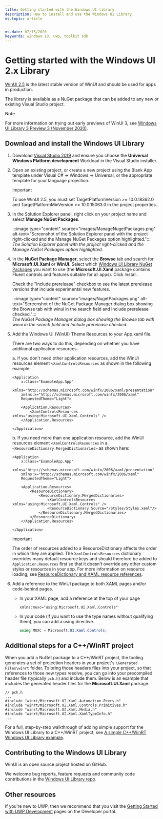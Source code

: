 ```yaml
---
title: Getting started with the Windows UI library
description: How to install and use the Windows UI Library. 
ms.topic: article


ms.date: 07/15/2020
keywords: windows 10, uwp, toolkit sdk
---
```


# Getting started with the Windows UI 2.x Library

[WinUI 2.5](release-notes/winui-2.5.md) is the latest stable version of WinUI and should be used for apps in production.

The library is available as a NuGet package that can be added to any new or existing Visual Studio project.

> [!NOTE]
> For more information on trying out early previews of WinUI 3, see [Windows UI Library 3 Preview 3 (November 2020)](../winui3/index.md).

## Download and install the Windows UI Library

1. Download [Visual Studio 2019](https://developer.microsoft.com/windows/downloads) and ensure you choose the **Universal Windows Platform development** Workload in the Visual Studio installer.

2. Open an existing project, or create a new project using the Blank App template under Visual C# -> Windows -> Universal, or the appropriate template for your language projection.  

    > [!IMPORTANT]
    > To use WinUI 2.5, you must set TargetPlatformVersion >= 10.0.18362.0 and TargetPlatformMinVersion >= 10.0.15063.0 in the project properties.

3. In the Solution Explorer panel, right click on your project name and select **Manage NuGet Packages**. 

    :::image type="content" source="images/ManageNugetPackages.png" alt-text="Screenshot of the Solution Explorer panel with the project right-clicked and the Manage NuGet Packages option highlighted.":::<br/>*The Solution Explorer panel with the project right-clicked and the Manage NuGet Packages option highlighted.*

4. In the **NuGet Package Manager**, select the **Browse** tab and search for **Microsoft.UI.Xaml** or **WinUI**. Select which [Windows UI Library NuGet Packages](nuget-packages.md) you want to use (the **Microsoft.UI.Xaml** package contains Fluent controls and features suitable for all apps). Click Install. 

    Check the "Include prerelease" checkbox to see the latest prerelease versions that include experimental new features.

    :::image type="content" source="images/NugetPackages.png" alt-text="Screenshot of the NuGet Package Manager dialog box showing the Browse tab with winui in the search field and Include prerelease checked.":::<br/>*The NuGet Package Manager dialog box showing the Browse tab with winui in the search field and Include prerelease checked.*

5. Add the Windows UI (WinUI) Theme Resources to your App.xaml file.

    There are two ways to do this, depending on whether you have additional application resources.

    a. If you don't need other application resources, add the WinUI resources element `<XamlControlsResources` as shown in the following example:

    ``` XAML
    <Application
        x:Class="ExampleApp.App"
        xmlns="http://schemas.microsoft.com/winfx/2006/xaml/presentation"
        xmlns:x="http://schemas.microsoft.com/winfx/2006/xaml"
        RequestedTheme="Light">

        <Application.Resources>
            <XamlControlsResources xmlns="using:Microsoft.UI.Xaml.Controls" />
        </Application.Resources>

    </Application>
    ```

    b. If you need more than one application resource, add the WinUI resources element `<XamlControlsResources` in a `<ResourceDictionary.MergedDictionaries>` as shown here:

    ``` XAML
    <Application
        x:Class="ExampleApp.App"
        xmlns="http://schemas.microsoft.com/winfx/2006/xaml/presentation"
        xmlns:x="http://schemas.microsoft.com/winfx/2006/xaml"
        RequestedTheme="Light">

        <Application.Resources>
            <ResourceDictionary>
                <ResourceDictionary.MergedDictionaries>
                    <XamlControlsResources xmlns="using:Microsoft.UI.Xaml.Controls" />
                    <ResourceDictionary Source="/Styles/Styles.xaml"/>
                </ResourceDictionary.MergedDictionaries>
            </ResourceDictionary>
        </Application.Resources>

    </Application>
    ```

    > [!IMPORTANT]
    > The order of resources added to a ResourceDictionary affects the order in which they are applied. The `XamlControlsResources` dictionary overrides many default resource keys and should therefore be added to `Application.Resources` first so that it doesn't override any other custom styles or resources in your app. For more information on resource loading, see [ResourceDictionary and XAML resource references](/windows/uwp/design/controls-and-patterns/resourcedictionary-and-xaml-resource-references).

6. Add a reference to the WinUI package to both XAML pages and/or code-behind pages.

    * In your XAML page, add a reference at the top of your page

        ```xaml
        xmlns:muxc="using:Microsoft.UI.Xaml.Controls"
        ```

    * In your code (if you want to use the type names without qualifying them), you can add a using directive.

        ```csharp
        using MUXC = Microsoft.UI.Xaml.Controls;
        ```

## Additional steps for a C++/WinRT project

When you add a NuGet package to a C++/WinRT project, the tooling generates a set of projection headers in your project's `\Generated Files\winrt` folder. To bring those headers files into your project, so that references to those new types resolve, you can go into your precompiled header file (typically `pch.h`) and include them. Below is an example that includes the generated header files for the **Microsoft.UI.Xaml** package.

```cppwinrt
// pch.h
...
#include "winrt/Microsoft.UI.Xaml.Automation.Peers.h"
#include "winrt/Microsoft.UI.Xaml.Controls.Primitives.h"
#include "winrt/Microsoft.UI.Xaml.Media.h"
#include "winrt/Microsoft.UI.Xaml.XamlTypeInfo.h"
...
```

For a full, step-by-step walkthrough of adding simple support for the Windows UI Library to a C++/WinRT project, see [A simple C++/WinRT Windows UI Library example](/windows/uwp/cpp-and-winrt-apis/simple-winui-example).

## Contributing to the Windows UI Library

WinUI is an open source project hosted on GitHub.

We welcome bug reports, feature requests and community code contributions in the [Windows UI Library repo](https://aka.ms/winui).

## Other resources

If you're new to UWP, then we recommend that you visit the [Getting Started with UWP Development](https://developer.microsoft.com/windows/getstarted) pages on the Developer portal.